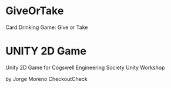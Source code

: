 # GiveOrTake
Card Drinking Game: Give or Take

# UNITY 2D Game
Unity 2D Game for Cogswell Engineering Society Unity Workshop

by Jorge Moreno
CheckoutCheck
